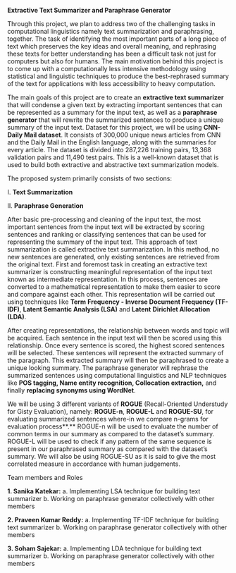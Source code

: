 ﻿

**Extractive Text Summarizer and Paraphrase Generator**

Through this project, we plan to address two of the challenging tasks in computational linguistics namely text summarization and paraphrasing, together. The task of identifying the most important parts of a long piece of text which preserves the key ideas and overall meaning, and rephrasing these texts for better understanding has been a difficult task not just for computers but also for humans. The main motivation behind this project is to come up with a computationally less intensive methodology using statistical and linguistic techniques to produce the best-rephrased summary of the text for applications with less accessibility to heavy computation.

The main goals of this project are to create an **extractive text summarizer** that will condense a given text by extracting important sentences that can be represented as a summary for the input text, as well as a **paraphrase generator** that will rewrite the summarized sentences to produce a unique summary of the input text. Dataset for this project, we will be using **CNN-Daily Mail dataset**. It consists of 300,000 unique news articles from CNN and the Daily Mail in the English language, along with the summaries for every article. The dataset is divided into 287,226 training pairs, 13,368 validation pairs and 11,490 test pairs. This is a well-known dataset that is used to build both extractive and abstractive text summarization models.

The proposed system primarily consists of two sections:

I. **Text Summarization**

II. **Paraphrase Generation**

After basic pre-processing and cleaning of the input text, the most important sentences from the input text will be extracted by scoring sentences and ranking or classifying sentences that can be used for representing the summary of the input text. This approach of text summarization is called extractive text summarization. In this method, no new sentences are generated, only existing sentences are retrieved from the original text. First and foremost task in creating an extractive text summarizer is constructing meaningful representation of the input text known as intermediate representation. In this process, sentences are converted to a mathematical representation to make them easier to score and compare against each other. This representation will be carried out using techniques like **Term** **Frequency - Inverse Document Frequency (TF-IDF)**, **Latent Semantic Analysis (LSA)** and **Latent** **Dirichlet Allocation (LDA)**.

After creating representations, the relationship between words and topic will be acquired. Each sentence in the input text will then be scored using this relationship. Once every sentence is scored, the highest scored sentences will be selected. These sentences will represent the extracted summary of the paragraph. This extracted summary will then be paraphrased to create a unique looking summary. The paraphrase generator will rephrase the summarized sentences using computational linguistics and NLP techniques like **POS tagging, Name entity recognition, Collocation extraction,** and finally **replacing synonyms using WordNet**.

We will be using 3 different variants of **ROGUE** (Recall-Oriented Understudy for Gisty Evaluation), namely: **ROGUE-n**, **ROGUE-L** and **ROGUE-SU**, for evaluating summarized sentences where-in we compare n-grams for evaluation process**.** ROGUE-n will be used to evaluate the number of common terms in our summary as compared to the dataset’s summary. ROGUE-L will be used to check if any pattern of the same sequence is present in our paraphrased summary as compared with the dataset’s summary. We will also be using ROGUE-SU as it is said to give the most correlated measure in accordance with human judgements. 

Team members and Roles

**1. Sanika Katekar:**
a. Implementing LSA technique for building text summarizer
b. Working on paraphrase generator collectively with other members

**2. Praveen Kumar Reddy:**
a. Implementing TF-IDF technique for building text summarizer
b. Working on paraphrase generator collectively with other members

**3. Soham Sajekar:**
a. Implementing LDA technique for building text summarizer
b. Working on paraphrase generator collectively with other members
